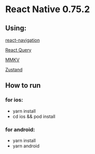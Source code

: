 # React Native 0.75.2

## Using:

[react-navigation](https://reactnavigation.org/docs/getting-started)

[React Query](https://tanstack.com/query/latest/docs/framework/react/overview)

[MMKV](https://github.com/mrousavy/react-native-mmkv)

[Zustand](https://zustand.docs.pmnd.rs/getting-started/introduction)

## How to run

### for ios:

- yarn install
- cd ios && pod install

### for android:

- yarn install
- yarn android
